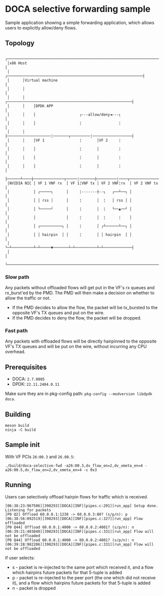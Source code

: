 # DOCA selective forwarding sample
Sample application showing a simple forwarding application, which allows users to explicitly allow/deny flows.

##  Topology
```
 ┌─────────────────────────────────────────────────────────────────────┐
 │x86 Host                                                             │
 │      ┌──────────────────────────────────────────────────────────────┤
 │      │Virtual machine                                               │
 │      │                                                              │
 │      │    ┌─────────────────────────────────────────────────────────┤
 │      │    │DPDK APP                                                 │
 │      │    │                    ┌---allow/deny◄---┐                  │
 │      │    │                    ¦                 ¦                  │
 │      │    ├────────────────────¦───────┬─────────¦──────────────────┤
 │      │    │VF 1                ¦       │VF 2     ¦                  │
 │      │    │                    ¦       │         ¦                  │
 │      │    │                    ¦       │         ¦                  │
 │      │    │                    ¦       │         ¦                  │
 ├──────┴────┼──────────────┬─────¦───────┼─────────¦────┬─────────────┤
 │NVIDIA NIC │ VF 1 VNF rx  │ VF 1¦VNF tx │ VF 2 VNF¦rx  │ VF 2 VNF tx │
 │           │ ┌─────┐      │     ¦-------┼--┐   ┌──┴──┐ │             │
 │           │ │ rss │      │     ¦       │  ¦   │ rss │ │             │
 │           │ └─────┘      │     ¦       │  ¦   └──▲──┘ │             │
 │           │              │     ¦       │  ¦      ¦    │             │
 │           │ ┌──────────┐ │     ¦       │ ┌┴──────┴──┐ │             │
 │           │ │ hairpin  │ │     ¦       │ │ hairpin  │ │             │
 │           └─┴──────────┴─┴─────▼───────┴─┴──────────┴─┴─────────────┤
 │                                                                     │
 └─────────────────────────────────────────────────────────────────────┘
```

### Slow path
Any packets without offloaded flows will get put in the VF's rx queues and rx_burst'ed by the PMD. The PMD will then make a decision on whether to allow the traffic or not.

* If the PMD decides to allow the flow, the packet will be tx_bursted to the opposite VF's TX queues and put on the wire.
* If the PMD decides to deny the flow, the packet will be dropped.

### Fast path
Any packets with offloaded flows will be directly hairpinned to the opposite VF's TX queues and will be put on the wire, without incurring any CPU overhead.

## Prerequisites
* DOCA: `2.7.0085`
* DPDK: `22.11.2404.0.11`

Make sure they are in pkg-config path: `pkg-config --modversion libdpdk doca`.

## Building
```
meson build
ninja -C build
```

## Sample init
With VF PCIs `26:00.3` and `26.00.5`:
```
./build/doca-selective-fwd -a26:00.3,dv_flow_en=2,dv_xmeta_en=4 -a26:00.5,dv_flow_en=2,dv_xmeta_en=4 -c 0x3
```

## Running
Users can selectively offload hairpin flows for traffic which is received.
```
[06:38:23:967506][398293][DOCA][INF][pipes.c:291][run_app] Setup done. Listening for packets
[P0 Q2] Offload 60.0.0.1:1238 -> 60.0.0.3:80? (s/p/n): p
[06:38:56:092519][398293][DOCA][INF][pipes.c:327][run_app] Flow offloaded
[P0 Q44] Offload 60.0.0.1:4000 -> 60.0.0.2:4001? (s/p/n): n
[06:39:21:403840][398293][DOCA][INF][pipes.c:331][run_app] Flow will not be offloaded
[P0 Q44] Offload 60.0.0.1:4000 -> 60.0.0.2:4001? (s/p/n): n
[06:39:28:982206][398293][DOCA][INF][pipes.c:331][run_app] Flow will not be offloaded
```
If user selects:
* s - packet is re-injected to the same port which received it, and a flow which hairpins future packets for that 5-tuple is added
* p - packet is re-injected to the peer port (the one which did not receive it), and a flow which hairpins future packets for that 5-tuple is added
* n - packet is dropped
